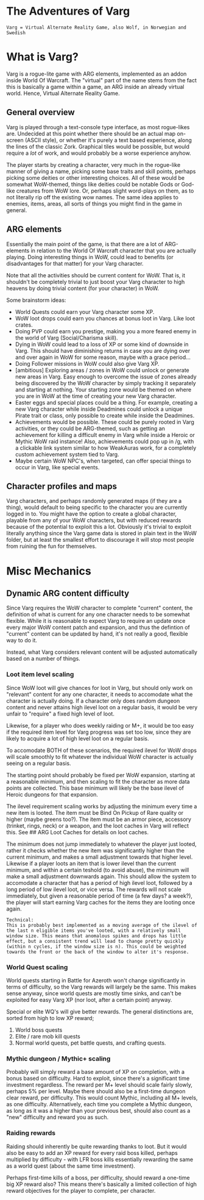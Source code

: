 # The Adventures of Varg
    Varg = Virtual Alternate Reality Game, also Wolf, in Norwegian and Swedish


# What is Varg?
Varg is a rogue-lite game with ARG elements, implemented as an addon inside World Of Warcraft. The "virtual" part of the name stems from the fact this is basically a game within a game, an ARG inside an already virtual world. Hence, Virtual Alternate Reality Game.


## General overview
Varg is played through a text-console type interface, as most rogue-likes are. Undecided at this point whether there should be an actual map on-screen (ASCII style), or whether it's purely a text based experience, along the lines of the classic Zork. Graphical tiles would be possible, but would require a *lot* of work, and would probably be a worse experience anyhow.

The player starts by creating a character, very much in the rogue-like manner of giving a name, picking some base traits and skill points, perhaps picking some deities or other interesting choices. All of these would be somewhat WoW-themed, things like deities could be notable Gods or God-like creatures from WoW lore. Or, perhaps slight word-plays on them, as to not literally rip off the existing wow names. The same idea applies to enemies, items, areas, all sorts of things you might find in the game in general.


## ARG elements
Essentially the main point of the game, is that there are a lot of ARG-elements in relation to the World Of Warcraft character that you are actually playing. Doing interesting things in WoW, could lead to benefits (or disadvantages for that matter) for your Varg character.

Note that all the activities should be current content for WoW. That is, it shouldn't be completely trivial to just boost your Varg character to high heavens by doing trivial content (for your character) in WoW.

Some brainstorm ideas:

* World Quests could earn your Varg character some XP.
* WoW loot drops could earn you chances at bonus loot in Varg. Like loot crates.
* Doing PVP could earn you prestige, making you a more feared enemy in the world of Varg (Social/Charisma skill).
* Dying in WoW could lead to a loss of XP or some kind of downside in Varg. This should have diminishing returns in case you are dying over and over again in WoW for some reason, maybe with a grace period...
* Doing Follower missions in WoW could also give Varg XP.
* [ambitious] Exploring areas / zones in WoW could unlock or generate new areas in Varg. Easy enough to overcome the issue of zones already being discovered by the WoW character by simply tracking it separately and starting at nothing. Your starting zone would be themed on where you are in WoW at the time of creating your new Varg character.
* Easter eggs and special places could be a thing. For example, creating a new Varg character while inside Deadmines could unlock a unique Pirate trait or class, only possible to create while inside the Deadmines.
* Achievements would be possible. These could be purely rooted in Varg activities, or they could be ARG-themed, such as getting an achievement for killing a difficult enemy in Varg while inside a Heroic or Mythic WoW raid instance! Also, achievements could pop up in /g, with a clickable link system similar to how WeakAuras work, for a completely custom achievement system tied to Varg.
* Maybe certain WoW NPC's, when targeted, can offer special things to occur in Varg, like special events.


## Character profiles and maps

Varg characters, and perhaps randomly generated maps (if they are a thing), would default to being specific to the character you are currently logged in to. You might have the option to create a global character, playable from any of your WoW characters, but with reduced rewards because of the potential to exploit this a lot. Obviously it's trivial to exploit literally anything since the Varg game data is stored in plain text in the WoW folder, but at least the smallest effort to discourage it will stop most people from ruining the fun for themselves.


# Misc Mechanics


## Dynamic ARG content difficulty

Since Varg requires the WoW character to complete "current" content, the definition of what is current for any one character needs to be somewhat flexible. While it is reasonable to expect Varg to require an update once every major WoW content patch and expansion, and thus the defintion of "current" content can be updated by hand, it's not really a good, flexible way to do it.

Instead, what Varg considers relevant content will be adjusted automatically based on a number of things.

### Loot item level scaling

Since WoW loot will give chances for loot in Varg, but should only work on "relevant" content for any one character, it needs to accomodate what the character is actually doing. If a character only does random dungeon content and never attains high ilevel loot on a regular basis, it would be very unfair to "require" a fixed high level of loot.

Likewise, for a player who does weekly raiding or M+, it would be too easy if the required item level for Varg progress was set too low, since they are likely to acquire a lot of high level loot on a regular basis.

To accomodate BOTH of these scenarios, the required ilevel for WoW drops will scale smoothly to fit whatever the individual WoW character is actually seeing on a regular basis.

The starting point should probably be fixed per WoW expansion, starting at a reasonable minimum, and then scaling to fit the character as more data points are collected. This base minimum will likely be the base ilevel of Heroic dungeons for that expansion.

The ilevel requirement scaling works by adjusting the minimum every time a new item is looted. The item must be Bind On Pickup of Rare quality or higher (maybe greens too?). The item must be an armor piece, accessory (trinket, rings, neck) or a weapon, and the loot caches in Varg will reflect this. See ## ARG Loot Caches for details on loot caches.

The minimum does not jump immediately to whatever the player just looted, rather it checks whether the new item was significantly higher than the current minimum, and makes a small adjustment towards that higher level. Likewise if a player loots an item that is lower ilevel than the current minimum, and within a certain teshold (to avoid abuse), the minimum will make a small adjustment downwards again. This should allow the system to accomodate a character that has a period of high ilevel loot, followed by a long period of low ilevel loot, or vice versa. The rewards will not scale immediately, but given a reasonable period of time (a few days? a week?), the player will start earning Varg caches for the items they are looting once again.

    Technical:
    This is probably best implemented as a moving average of the ilevel of the last n eligible items you've looted, with a relatively small window size. This means that anomalous spikes and drops has little effect, but a consistent trend will lead to change pretty quickly (within n cycles, if the window size is n). This could be weighted towards the front or the back of the window to alter it's response.

### World Quest scaling

World quests starting in Battle for Azeroth won't change significantly in terms of difficulty, so the Varg rewards will largely be the same. This makes sense anyway, since world quests are mostly time sinks, and can't be exploited for easy Varg XP (nor loot, after a certain point) anyway.

Special or elite WQ's will give better rewards. The general distinctions are, sorted from high to low XP reward;

1. World boss quests
2. Elite / rare mob kill quests
3. Normal world quests, pet battle quests, and crafting quests.

### Mythic dungeon / Mythic+ scaling

Probably will simply reward a base amount of XP on completion, with a bonus based on difficulty. Hard to exploit, since there's a significant time investment regardless. The reward per M+ level should scale fairly slowly, perhaps 5% per level. Maybe there should also be a first-time dungeon clear reward, per difficulty. This would count Mythic, including all M+ levels, as one difficulty. Alternatively, each time you complete a Mythic dungeon, as long as it was a higher than your previous best, should also count as a "new" difficulty and reward you as such.

### Raiding rewards

Raiding should inherently be quite rewarding thanks to loot. But it would also be easy to add an XP reward for every raid boss killed, perhaps multiplied by difficulty - with LFR boss kills essentially rewarding the same as a world quest (about the same time investment).

Perhaps first-time kills of a boss, per difficulty, should reward a one-time big XP reward also? This means there's basically a limited collection of high reward objectives for the player to complete, per character.